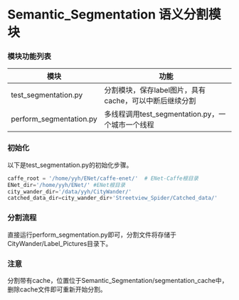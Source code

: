 # Semantic_Segmentation 语义分割模块

### 模块功能列表

| 模块                      | 功能                                 |
| ----------------------- | ---------------------------------- |
| test_segmentation.py    | 分割模块，保存label图片，具有cache，可以中断后继续分割   |
| perform_segmentation.py | 多线程调用test_segmentation.py，一个城市一个线程 |
### 初始化

以下是test_segmentation.py的初始化步骤。

```python
caffe_root = '/home/yyh/ENet/caffe-enet/'  # ENet-Caffe根目录
ENet_dir='/home/yyh/ENet/' #ENet根目录
city_wander_dir='/data/yyh/CityWander/' 
catched_data_dir=city_wander_dir+'Streetview_Spider/Catched_data/'
```


### 分割流程

直接运行perform_segmentation.py即可，分割文件将存储于CityWander/Label_Pictures目录下。

### 注意

分割带有cache，位置位于Semantic_Segmentation/segmentation_cache中，删除cache文件即可重新开始分割。





